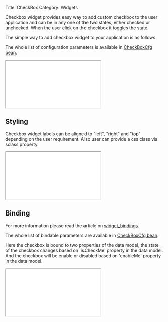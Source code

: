 Title: CheckBox
Category: Widgets

Checkbox widget provides easy way to add custom checkbox to the user application and can be in any one of the two states, either checked or unchecked. When the user click on the checkbox it toggles the state.

The simple way to add checkbox widget to your application is as follows

<script src='%SNIPPETS_SERVER_URL%/snippets/github.com/ariatemplates/documentation-code/snippets/widgets/checkbox/Snippet.tpl?tag=wgtCheckboxSnippet1&lang=at&outdent=true'></script>

The whole list of configuration parameters is available in [CheckBoxCfg bean](http://ariatemplates.com/api/#aria.widgets.CfgBeans:CheckBoxCfg).

<iframe class='samples' src='%SNIPPETS_SERVER_URL%/samples/github.com/ariatemplates/documentation-code/samples/widgets/checkbox/' ></iframe>

## Styling
Checkbox widget labels can be aligned to "left", "right" and "top" depending on the user requirement. Also user can provide a css class via sclass property.

<script src='%SNIPPETS_SERVER_URL%/snippets/github.com/ariatemplates/documentation-code/snippets/widgets/checkbox/Snippet.tpl?tag=wgtCheckboxSnippet2&lang=at&outdent=true'></script>

<iframe class='samples' src='%SNIPPETS_SERVER_URL%/samples/github.com/ariatemplates/documentation-code/samples/widgets/checkbox/styling/' ></iframe>

## Binding
For more information please read the article on [widget_bindings](widget_bindings).

<script src='%SNIPPETS_SERVER_URL%/snippets/github.com/ariatemplates/documentation-code/snippets/widgets/checkbox/Snippet.tpl?tag=wgtCheckboxSnippet3&lang=at&outdent=true'></script>

The whole list of bindable parameters are available in [CheckBoxCfg bean](http://ariatemplates.com/api/#aria.widgets.CfgBeans:CheckBoxCfg).

Here the checkbox is bound to two properties of the data model, the state of the checkbox changes based on 'isCheckMe' property in the data model. And the checkbox will be enable or disabled based on 'enableMe' property in the data model.

<iframe class='samples' src='%SNIPPETS_SERVER_URL%/samples/github.com/ariatemplates/documentation-code/samples/widgets/checkbox/binding/' ></iframe>